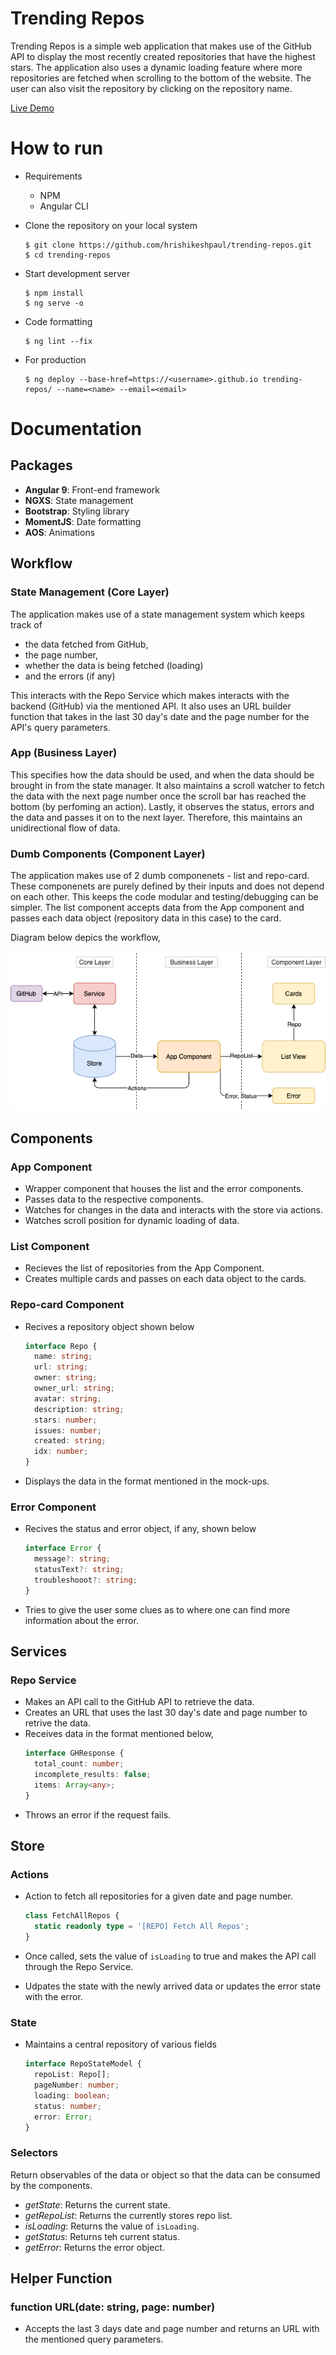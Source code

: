 # Trending Repos

Trending Repos is a simple web application that makes use of the GitHub
API to display the most recently created repositories that have the 
highest stars. The application also uses a dynamic loading feature where
more repositories are fetched when scrolling to the bottom of the website.
The user can also visit the repository by clicking on the repository name.

[Live Demo](https://hrishikeshpaul.github.io/trending-repos/)

# How to run

- Requirements
  - NPM
  - Angular CLI

- Clone the repository on your local system
   ```shell
   $ git clone https://github.com/hrishikeshpaul/trending-repos.git
   $ cd trending-repos
   ```

- Start development server
   ```shell
   $ npm install
   $ ng serve -o 
   ```

- Code formatting

  ```shell
  $ ng lint --fix
  ```

- For production
  ```shell
  $ ng deploy --base-href=https://<username>.github.io trending-repos/ --name=<name> --email=<email>
  ```

# Documentation

## Packages
- **Angular 9**: Front-end framework
- **NGXS**: State management
- **Bootstrap**: Styling library
- **MomentJS**: Date formatting
- **AOS**: Animations

## Workflow

### State Management (Core Layer)

The application makes use of a state management system which keeps track of 
  - the data fetched from GitHub, 
  - the page number, 
  - whether the data is being fetched (loading)
  - and the errors (if any)

This interacts with the Repo Service which makes interacts with the backend (GitHub) via the mentioned API. It also uses an URL builder function that takes in the last 30 day's date and the page number for the API's query parameters.

### App (Business Layer)

This specifies how the data should be used, and when the data
should be brought in from the state manager. It also maintains a scroll watcher to fetch the data with the next page number once the scroll bar has reached the bottom (by perfoming an action). Lastly, it observes the status, errors and the data and passes it on to the next layer. Therefore, this maintains an unidirectional flow of data.

### Dumb Components (Component Layer)

The application makes use of 2 dumb componenets - list and repo-card. These componenets are purely defined by their inputs and does not depend on each other. This keeps the code modular and testing/debugging can be simpler. The list component accepts data from the App component and passes each data object (repository data in this case) to the card. 

Diagram below depics the workflow,


![TR Workflow](src/assets/tr-workflow.png)

## Components

### App Component

- Wrapper component that houses the list and the error components.
- Passes data to the respective components.
- Watches for changes in the data and interacts with the store via actions.
- Watches scroll position for dynamic loading of data.

### List Component

- Recieves the list of repositories from the App Component. 
- Creates multiple cards and passes on each data object to the cards.

### Repo-card Component

- Recives a repository object shown below
  ```ts
  interface Repo {
    name: string;
    url: string;
    owner: string;
    owner_url: string;
    avatar: string;
    description: string;
    stars: number;
    issues: number;
    created: string;
    idx: number;
  }
  ```
- Displays the data in the format mentioned in the mock-ups.

### Error Component

- Recives the status and error object, if any, shown below
  ```ts
  interface Error {
    message?: string;
    statusText?: string;
    troubleshooot?: string;
  }

  ```
- Tries to give the user some clues as to where one can find 
more information about the error.

## Services

### Repo Service

- Makes an API call to the GitHub API to retrieve the data.
- Creates an URL that uses the last 30 day's date and page number to retrive the data.
- Receives data in the format mentioned below,
  ```ts
  interface GHResponse {
    total_count: number;
    incomplete_results: false;
    items: Array<any>;
  }
  ```
- Throws an error if the request fails.

## Store

### Actions

- Action to fetch all repositories for a given date and page number.

  ```ts
  class FetchAllRepos {
    static readonly type = '[REPO] Fetch All Repos';
  }
  ```

- Once called, sets the value of `isLoading` to true and makes the API call through the Repo Service.
-  Udpates the state with the newly arrived data or updates the error state with the error.

### State

- Maintains a central repository of various fields
  ```ts
  interface RepoStateModel {
    repoList: Repo[];
    pageNumber: number;
    loading: boolean;
    status: number;
    error: Error;
  }
  ```

### Selectors

Return observables of the data or object so that the data can be consumed by the components.

- *getState*: Returns the current state.
- *getRepoList*: Returns the currently stores repo list.
- *isLoading*: Returns the value of `isLoading`.
- *getStatus*: Returns teh current status.
- *getError*: Returns the error object.


## Helper Function

### function URL(date: string, page: number) 
- Accepts the last 3 days date and page number and returns an URL with the mentioned query parameters.



